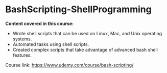 # BashScripting-ShellProgramming

**Content covered in this course:**
* Wrote shell scripts that can be used on Linux, Mac, and Unix operating systems.
* Automated tasks using shell scripts.
* Created complex scripts that take advantage of advanced bash shell features.

Course link: https://www.udemy.com/course/bash-scripting/
